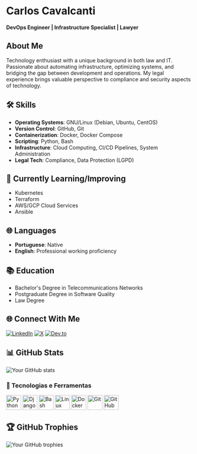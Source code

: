 # Carlos Cavalcanti
**DevOps Engineer | Infrastructure Specialist | Lawyer**

## About Me
Technology enthusiast with a unique background in both law and IT. Passionate about automating infrastructure, optimizing systems, and bridging the gap between development and operations. My legal experience brings valuable perspective to compliance and security aspects of technology.

## 🛠 Skills
- **Operating Systems**: GNU/Linux (Debian, Ubuntu, CentOS)
- **Version Control**: GitHub, Git
- **Containerization**: Docker, Docker Compose
- **Scripting**: Python, Bash
- **Infrastructure**: Cloud Computing, CI/CD Pipelines, System Administration
- **Legal Tech**: Compliance, Data Protection (LGPD)

## 🔧 Currently Learning/Improving
- Kubernetes
- Terraform
- AWS/GCP Cloud Services
- Ansible

## 🌐 Languages  
- **Portuguese**: Native  
- **English**: Professional working proficiency
  
## 📚 Education
- Bachelor's Degree in Telecommunications Networks
- Postgraduate Degree in Software Quality
- Law Degree

## 🌐 Connect With Me
[![LinkedIn](https://img.shields.io/badge/LinkedIn-0077B5?style=for-the-badge&logo=linkedin&logoColor=white)](https://www.linkedin.com/in/carlos-cavalcanti-adv/)
[![X](https://img.shields.io/badge/X-000000?style=for-the-badge&logo=x&logoColor=white)](https://x.com/ccaj)
[![Dev.to](https://img.shields.io/badge/dev.to-0A0A0A?style=for-the-badge&logo=dev.to&logoColor=white)](https://dev.to/carloscalb)


## 📊 GitHub Stats
![Your GitHub stats](https://github-readme-stats.vercel.app/api?username=carloscalb&show_icons=true&theme=radical)

### 🚀 Tecnologias e Ferramentas

<p align="left">
  <img src="https://cdn.jsdelivr.net/gh/devicons/devicon/icons/python/python-original.svg" alt="Python" width="40" height="40" title="Python"/>
  <img src="https://cdn.jsdelivr.net/gh/devicons/devicon/icons/django/django-plain.svg" alt="Django" width="40" height="40" title="Django"/>
  <img src="https://cdn.jsdelivr.net/gh/devicons/devicon/icons/bash/bash-original.svg" alt="Bash" width="40" height="40" title="Bash"/>
  <img src="https://cdn.jsdelivr.net/gh/devicons/devicon/icons/linux/linux-original.svg" alt="Linux" width="40" height="40" title="Linux"/>
  <img src="https://cdn.jsdelivr.net/gh/devicons/devicon/icons/docker/docker-original.svg" alt="Docker" width="40" height="40" title="Docker"/>
  <img src="https://cdn.jsdelivr.net/gh/devicons/devicon/icons/git/git-original.svg" alt="Git" width="40" height="40" title="Git"/>
  <img src="https://cdn.jsdelivr.net/gh/devicons/devicon/icons/github/github-original.svg" alt="GitHub" width="40" height="40" title="GitHub"/>
</p>


## 🏆 GitHub Trophies
![Your GitHub trophies](https://github-profile-trophy.vercel.app/?username=carloscalb&theme=onedark)
